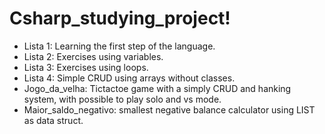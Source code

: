 # Csharp_studying_project!

 - Lista 1: Learning the first step of the language.
 - Lista 2: Exercises using variables.
 - Lista 3: Exercises using loops.
 - Lista 4: Simple CRUD using arrays without classes.
 - Jogo_da_velha: Tictactoe game with a simply CRUD and hanking system, with possible to play solo and vs mode.
 - Maior_saldo_negativo: smallest negative balance calculator using LIST as data struct.
